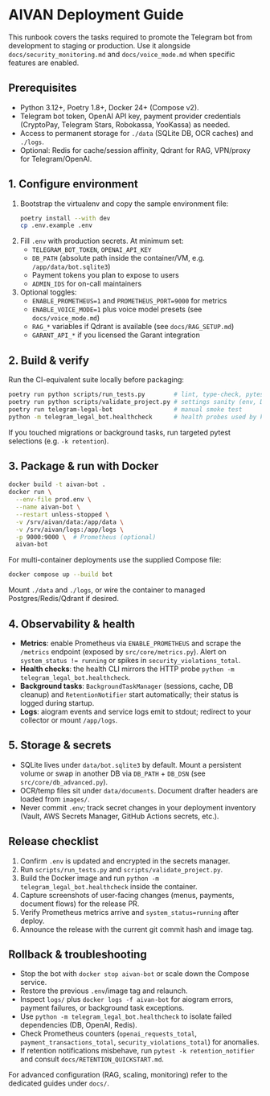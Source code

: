 # AIVAN Deployment Guide

This runbook covers the tasks required to promote the Telegram bot from development to staging or
production. Use it alongside `docs/security_monitoring.md` and `docs/voice_mode.md` when specific
features are enabled.

## Prerequisites
- Python 3.12+, Poetry 1.8+, Docker 24+ (Compose v2).
- Telegram bot token, OpenAI API key, payment provider credentials (CryptoPay, Telegram Stars,
  Robokassa, YooKassa) as needed.
- Access to permanent storage for `./data` (SQLite DB, OCR caches) and `./logs`.
- Optional: Redis for cache/session affinity, Qdrant for RAG, VPN/proxy for Telegram/OpenAI.

## 1. Configure environment
1. Bootstrap the virtualenv and copy the sample environment file:
   ```bash
   poetry install --with dev
   cp .env.example .env
   ```
2. Fill `.env` with production secrets. At minimum set:
   - `TELEGRAM_BOT_TOKEN`, `OPENAI_API_KEY`
   - `DB_PATH` (absolute path inside the container/VM, e.g. `/app/data/bot.sqlite3`)
   - Payment tokens you plan to expose to users
   - `ADMIN_IDS` for on-call maintainers
3. Optional toggles:
   - `ENABLE_PROMETHEUS=1` and `PROMETHEUS_PORT=9000` for metrics
   - `ENABLE_VOICE_MODE=1` plus voice model presets (see `docs/voice_mode.md`)
   - `RAG_*` variables if Qdrant is available (see `docs/RAG_SETUP.md`)
   - `GARANT_API_*` if you licensed the Garant integration

## 2. Build & verify
Run the CI-equivalent suite locally before packaging:
```bash
poetry run python scripts/run_tests.py        # lint, type-check, pytest
poetry run python scripts/validate_project.py # settings sanity (env, DB, Redis, etc.)
poetry run telegram-legal-bot                 # manual smoke test
python -m telegram_legal_bot.healthcheck      # health probes used by k8s/compose
```
If you touched migrations or background tasks, run targeted pytest selections (e.g. `-k retention`).

## 3. Package & run with Docker
```bash
docker build -t aivan-bot .
docker run \
  --env-file prod.env \
  --name aivan-bot \
  --restart unless-stopped \
  -v /srv/aivan/data:/app/data \
  -v /srv/aivan/logs:/app/logs \
  -p 9000:9000 \  # Prometheus (optional)
  aivan-bot
```
For multi-container deployments use the supplied Compose file:
```bash
docker compose up --build bot
```
Mount `./data` and `./logs`, or wire the container to managed Postgres/Redis/Qdrant if desired.

## 4. Observability & health
- **Metrics**: enable Prometheus via `ENABLE_PROMETHEUS` and scrape the `/metrics` endpoint
  (exposed by `src/core/metrics.py`). Alert on `system_status != running` or spikes in
  `security_violations_total`.
- **Health checks**: the health CLI mirrors the HTTP probe `python -m telegram_legal_bot.healthcheck`.
- **Background tasks**: `BackgroundTaskManager` (sessions, cache, DB cleanup) and
  `RetentionNotifier` start automatically; their status is logged during startup.
- **Logs**: aiogram events and service logs emit to stdout; redirect to your collector or mount
  `/app/logs`.

## 5. Storage & secrets
- SQLite lives under `data/bot.sqlite3` by default. Mount a persistent volume or swap in another DB
  via `DB_PATH` + `DB_DSN` (see `src/core/db_advanced.py`).
- OCR/temp files sit under `data/documents`. Document drafter headers are loaded from `images/`.
- Never commit `.env`; track secret changes in your deployment inventory (Vault, AWS Secrets
  Manager, GitHub Actions secrets, etc.).

## Release checklist
1. Confirm `.env` is updated and encrypted in the secrets manager.
2. Run `scripts/run_tests.py` and `scripts/validate_project.py`.
3. Build the Docker image and run `python -m telegram_legal_bot.healthcheck` inside the container.
4. Capture screenshots of user-facing changes (menus, payments, document flows) for the release PR.
5. Verify Prometheus metrics arrive and `system_status=running` after deploy.
6. Announce the release with the current git commit hash and image tag.

## Rollback & troubleshooting
- Stop the bot with `docker stop aivan-bot` or scale down the Compose service.
- Restore the previous `.env`/image tag and relaunch.
- Inspect `logs/` plus `docker logs -f aivan-bot` for aiogram errors, payment failures, or
  background task exceptions.
- Use `python -m telegram_legal_bot.healthcheck` to isolate failed dependencies (DB, OpenAI, Redis).
- Check Prometheus counters (`openai_requests_total`, `payment_transactions_total`,
  `security_violations_total`) for anomalies.
- If retention notifications misbehave, run `pytest -k retention_notifier` and consult
  `docs/RETENTION_QUICKSTART.md`.

For advanced configuration (RAG, scaling, monitoring) refer to the dedicated guides under `docs/`.
